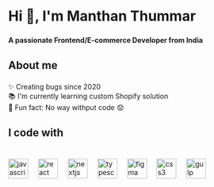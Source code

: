 <h1 align="left">Hi 👋, I'm Manthan Thummar</h1>

###

<h4 align="left">A passionate Frontend/E-commerce Developer from India</h4>

###

<h2 align="left">About me</h2>

###

<p align="left">✨ Creating bugs since 2020<br>📚 I'm currently learning custom Shopify solution<br>🎲 Fun fact: No way withput code 😟</p>

###

<h2 align="left">I code with</h2>

###

<br clear="both">

<div align="left">
  <img src="https://skillicons.dev/icons?i=js" height="40" alt="javascript logo"  />
  <img width="12" />
  <img src="https://skillicons.dev/icons?i=react" height="40" alt="react logo"  />
  <img width="12" />
  <img src="https://skillicons.dev/icons?i=nextjs" height="40" alt="nextjs logo"  />
  <img width="12" />
  <img src="https://skillicons.dev/icons?i=ts" height="40" alt="typescript logo"  />
  <img width="12" />
  <img src="https://skillicons.dev/icons?i=figma" height="40" alt="figma logo"  />
  <img width="12" />
  <img src="https://skillicons.dev/icons?i=css" height="40" alt="css3 logo"  />
  <img width="12" />
  <img src="https://skillicons.dev/icons?i=gulp" height="40" alt="gulp logo"  />
</div>

###
